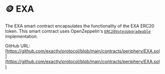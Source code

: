 # 🪙 EXA

The EXA smart contract encapsulates the functionality of the EXA ERC20 token. This smart contract uses OpenZeppelin's [`ERC20VotesUpgradeable`](https://github.com/OpenZeppelin/openzeppelin-contracts-upgradeable/blob/master/contracts/token/ERC20/extensions/ERC20VotesUpgradeable.sol) implementation.

GitHub URL: [https://github.com/exactly/protocol/blob/main/contracts/periphery/EXA.sol](https://github.com/exactly/protocol/blob/main/contracts/periphery/EXA.sol)
